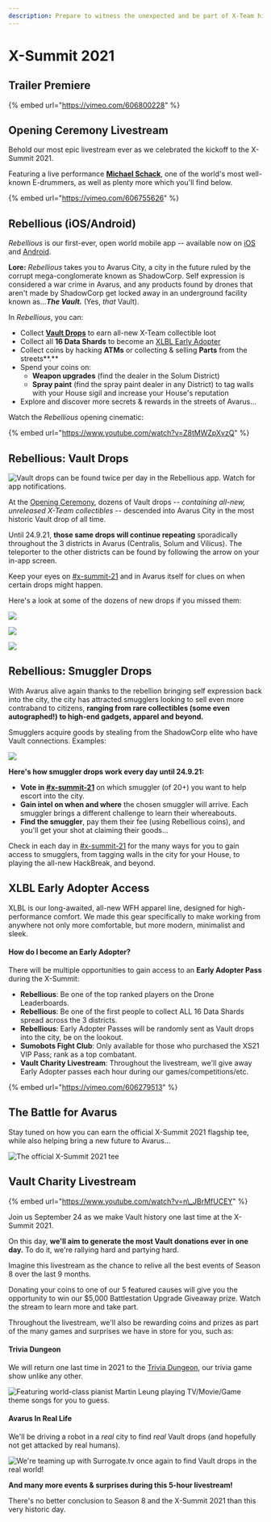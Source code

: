 ```yaml
---
description: Prepare to witness the unexpected and be part of X-Team history.
---
```


# X-Summit 2021

## Trailer Premiere

{% embed url="https://vimeo.com/606800228" %}

## Opening Ceremony Livestream

Behold our most epic livestream ever as we celebrated the kickoff to the X-Summit 2021.

Featuring a live performance [**Michael Schack**](https://michaelschackmusic.com/), one of the world's most well-known E-drummers, as well as plenty more which you'll find below.

{% embed url="https://vimeo.com/606755626" %}



## Rebellious \(iOS/Android\)

_Rebellious_ is our first-ever, open world mobile app -- available now on [iOS](https://apps.apple.com/us/app/rebellious-impact/id1583931094) and [Android](https://play.google.com/store/apps/details?id=com.rdgames.xscifi).

**Lore:** _Rebellious_ takes you to Avarus City, a city in the future ruled by the corrupt mega-conglomerate known as ShadowCorp. Self expression is considered a war crime in Avarus, and any products found by drones that aren't made by ShadowCorp get locked away in an underground facility known as..._**The Vault.**_ \(Yes, _that_ Vault\).

In _Rebellious_, you can:

* Collect [**Vault Drops**](./#rebellious-vault-drops) to earn all-new X-Team collectible loot
* Collect all **16 Data Shards** to become an [XLBL Early Adopter](./#xlbl-early-adopter-access)
* Collect coins by hacking **ATMs** or collecting & selling **Parts** from the streets**.**
* Spend your coins on: 
  * **Weapon upgrades** \(find the dealer in the Solum District\)
  * **Spray paint** \(find the spray paint dealer in any District\) to tag walls with your House sigil and increase your House's reputation
* Explore and discover more secrets & rewards in the streets of Avarus...

Watch the _Rebellious_ opening cinematic:

{% embed url="https://www.youtube.com/watch?v=Z8tMWZpXvzQ" %}



## Rebellious: Vault Drops

![Vault drops can be found twice per day in the Rebellious app. Watch for app notifications.](../../.gitbook/assets/image%20%2875%29.png)

At the [Opening Ceremony](./#opening-ceremony), dozens of Vault drops -- _containing all-new, unreleased X-Team collectibles_ --  descended into Avarus City in the most historic Vault drop of all time. 

Until 24.9.21, **those same drops will continue repeating** sporadically throughout the 3 districts in Avarus \(Centralis, Solum and Vilicus\). The teleporter to the other districts can be found by following the arrow on your in-app screen.

Keep your eyes on [\#x-summit-21](https://app.slack.com/client/T0257R0RP/C02DEDYHR8X) and in Avarus itself for clues on when certain drops might happen.

Here's a look at some of the dozens of new drops if you missed them:

![](../../.gitbook/assets/image%20%2877%29.png)

![](../../.gitbook/assets/image%20%2815%29.png)

![](../../.gitbook/assets/image%20%2873%29.png)

## Rebellious: Smuggler Drops

With Avarus alive again thanks to the rebellion bringing self expression back into the city, the city has attracted smugglers looking to sell even more contraband to citizens, **ranging from rare collectibles \(some even autographed!\) to high-end gadgets, apparel and beyond.**

Smugglers acquire goods by stealing from the ShadowCorp elite who have Vault connections. Examples:

![](../../.gitbook/assets/image%20%2878%29.png)

**Here's how smuggler drops work every day until 24.9.21:**

* **Vote in** [**\#x-summit-21**](https://app.slack.com/client/T0257R0RP/C02DEDYHR8X) on which smuggler \(of 20+\) you want to help escort into the city.
* **Gain intel on when and where** the chosen smuggler will arrive. Each smuggler brings a different challenge to learn their whereabouts.
* **Find the smuggler**, pay them their fee \(using Rebellious coins\), and you'll get your shot at claiming their goods...

Check in each day in [\#x-summit-21](https://app.slack.com/client/T0257R0RP/C02DEDYHR8X) for the many ways for you to gain access to smugglers, from tagging walls in the city for your House, to playing the all-new HackBreak, and beyond.

## XLBL Early Adopter Access

XLBL is our long-awaited, all-new WFH apparel line, designed for high-performance comfort. We made this gear specifically to make working from anywhere not only more comfortable, but more modern, minimalist and sleek.

#### How do I become an Early Adopter?

There will be multiple opportunities to gain access to an **Early Adopter Pass** during the X-Summit:

* **Rebellious**: Be one of the top ranked players on the Drone Leaderboards. 
* **Rebellious**: Be one of the first people to collect ALL 16 Data Shards spread across the 3 districts.
* **Rebellious**: Early Adopter Passes will be randomly sent as Vault drops into the city, be on the lookout.
* **Sumobots Fight Club**: Only available for those who purchased the XS21 VIP Pass; rank as a top combatant.
* **Vault Charity Livestream**: Throughout the livestream, we'll give away Early Adopter passes each hour during our games/competitions/etc.

{% embed url="https://vimeo.com/606279513" %}



## The Battle for Avarus

Stay tuned on how you can earn the official X-Summit 2021 flagship tee, while also helping bring a new future to Avarus...

![The official X-Summit 2021 tee](../../.gitbook/assets/image%20%2858%29.png)

## Vault Charity Livestream

{% embed url="https://www.youtube.com/watch?v=n\_JBrMfUCEY" %}

Join us September 24 as we make Vault history one last time at the X-Summit 2021.  
  
On this day, **we'll aim to generate the most Vault donations ever in one day.** To do it, we're rallying hard and partying hard.

Imagine this livestream as the chance to relive all the best events of Season 8 over the last 9 months.  
  
Donating your coins to one of our 5 featured causes will give you the opportunity to win our $5,000 Battlestation Upgrade Giveaway prize. Watch the stream to learn more and take part.  
  
Throughout the livestream, we'll also be rewarding coins and prizes as part of the many games and surprises we have in store for you, such as:

#### Trivia Dungeon

We will return one last time in 2021 to the [Trivia Dungeon](https://youtu.be/SCz7qiFBI0I), our trivia game show unlike any other.

![Featuring world-class pianist Martin Leung playing TV/Movie/Game theme songs for you to guess.](../../.gitbook/assets/trivia.gif)

#### Avarus In Real Life

We'll be driving a robot in a _real_ city to find _real_ Vault drops \(and hopefully not get attacked by real humans\).

![We&apos;re teaming up with Surrogate.tv once again to find Vault drops in the real world!](../../.gitbook/assets/robot.gif)

**And many more events & surprises during this 5-hour livestream!**

There's no better conclusion to Season 8 and the X-Summit 2021 than this very historic day.

